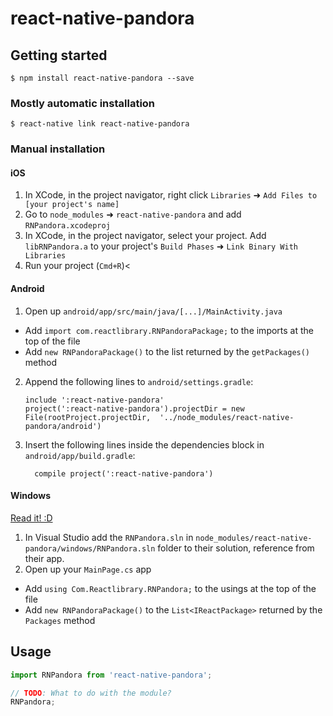 
# react-native-pandora

## Getting started

`$ npm install react-native-pandora --save`

### Mostly automatic installation

`$ react-native link react-native-pandora`

### Manual installation


#### iOS

1. In XCode, in the project navigator, right click `Libraries` ➜ `Add Files to [your project's name]`
2. Go to `node_modules` ➜ `react-native-pandora` and add `RNPandora.xcodeproj`
3. In XCode, in the project navigator, select your project. Add `libRNPandora.a` to your project's `Build Phases` ➜ `Link Binary With Libraries`
4. Run your project (`Cmd+R`)<

#### Android

1. Open up `android/app/src/main/java/[...]/MainActivity.java`
  - Add `import com.reactlibrary.RNPandoraPackage;` to the imports at the top of the file
  - Add `new RNPandoraPackage()` to the list returned by the `getPackages()` method
2. Append the following lines to `android/settings.gradle`:
  	```
  	include ':react-native-pandora'
  	project(':react-native-pandora').projectDir = new File(rootProject.projectDir, 	'../node_modules/react-native-pandora/android')
  	```
3. Insert the following lines inside the dependencies block in `android/app/build.gradle`:
  	```
      compile project(':react-native-pandora')
  	```

#### Windows
[Read it! :D](https://github.com/ReactWindows/react-native)

1. In Visual Studio add the `RNPandora.sln` in `node_modules/react-native-pandora/windows/RNPandora.sln` folder to their solution, reference from their app.
2. Open up your `MainPage.cs` app
  - Add `using Com.Reactlibrary.RNPandora;` to the usings at the top of the file
  - Add `new RNPandoraPackage()` to the `List<IReactPackage>` returned by the `Packages` method


## Usage
```javascript
import RNPandora from 'react-native-pandora';

// TODO: What to do with the module?
RNPandora;
```
  